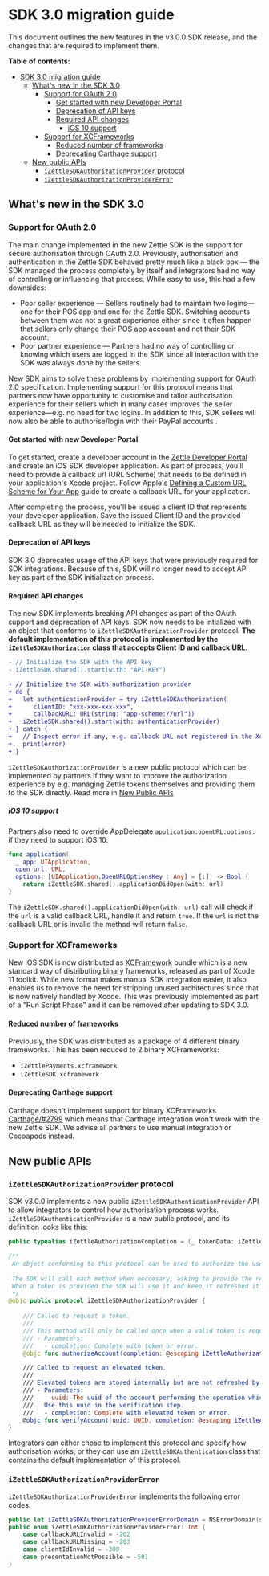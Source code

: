 # SDK 3.0 migration guide

This document outlines the new features in the v3.0.0 SDK release, and the changes that are required to implement them.

**Table of contents:**

- [SDK 3.0 migration guide](#sdk-30-migration-guide)
  - [What's new in the SDK 3.0](#whats-new-in-the-sdk-30)
    - [Support for OAuth 2.0](#support-for-oauth-20)
      - [Get started with new Developer Portal](#get-started-with-new-developer-portal)
      - [Deprecation of API keys](#deprecation-of-api-keys)
      - [Required API changes](#required-api-changes)
        - [iOS 10 support](#ios-10-support)
    - [Support for XCFrameworks](#support-for-xcframeworks)
      - [Reduced number of frameworks](#reduced-number-of-frameworks)
      - [Deprecating Carthage support](#deprecating-carthage-support)
  - [New public APIs](#new-public-apis)
    - [`iZettleSDKAuthorizationProvider` protocol](#izettlesdkauthorizationprovider-protocol)
    - [`iZettleSDKAuthorizationProviderError`](#izettlesdkauthorizationprovidererror)

## What's new in the SDK 3.0

### Support for OAuth 2.0

The main change implemented in the new Zettle SDK is the support for secure authorisation through OAuth 2.0. Previously, authorisation and authentication in the Zettle SDK behaved pretty much like a black box — the SDK managed the process completely by itself and integrators had no way of controlling or influencing that process. While easy to use, this had a few downsides:

- Poor seller experience — Sellers routinely had to maintain two logins—one for their POS app and one for the Zettle SDK. Switching accounts between them was not a great experience either since it often happen that sellers only change their POS app account and not their SDK account.
- Poor partner experience — Partners had no way of controlling or knowing which users are logged in the SDK since all interaction with the SDK was always done by the sellers.

New SDK aims to solve these problems by implementing support for OAuth 2.0 specification. Implementing support for this protocol means that partners now have opportunity to customise and tailor authorisation experience for their sellers which in many cases improves the seller experience—e.g. no need for two logins. In addition to this, SDK sellers will now also be able to authorise/login with their PayPal accounts .

#### Get started with new Developer Portal

To get started, create a developer account in the [Zettle Developer Portal](https://developer.izettle.com/) and create an iOS SDK developer application. As part of process, you'll need to provide a callback url (URL Scheme) that needs to be defined in your application's Xcode project. Follow Apple's [Defining a Custom URL Scheme for Your App](https://developer.apple.com/documentation/uikit/inter-process_communication/allowing_apps_and_websites_to_link_to_your_content/defining_a_custom_url_scheme_for_your_app) guide to create a callback URL for your application.

After completing the process, you'll be issued a client ID that represents your developer application. Save the issued Client ID and the provided callback URL as they will be needed to initialize the SDK.

#### Deprecation of API keys

SDK 3.0 deprecates usage of the API keys that were previously required for SDK integrations. Because of this, SDK will no longer need to accept API key as part of the SDK initialization process.

#### Required API changes

The new SDK implements breaking API changes as part of the OAuth support and deprecation of API keys. SDK now needs to be intialized with an object that conforms to `iZettleSDKAuthorizationProvider` protocol. **The default implementation of this protocol is implemented by the `iZettleSDKAuthorization` class that accepts Client ID and callback URL.**

```diff
- // Initialize the SDK with the API key
- iZettleSDK.shared().start(with: "API-KEY")

+ // Initialize the SDK with authorization provider
+ do {
+   let authenticationProvider = try iZettleSDKAuthorization(
+      clientID: "xxx-xxx-xxx-xxx",
+      callbackURL: URL(string: "app-scheme://url"))
+   iZettleSDK.shared().start(with: authenticationProvider)
+ } catch {
+   // Inspect error if any, e.g. callback URL not registered in the Xcode project
+   print(error)
+ }
```

`iZettleSDKAuthorizationProvider` is a new public protocol which can be implemented by partners if they want to improve the authorization experience by e.g. managing Zettle tokens themselves and providing them to the SDK directly. Read more in [New Public APIs](#new-public-apis)

##### iOS 10 support

Partners also need to override AppDelegate `application:openURL:options:` if they need to support iOS 10.

```swift
func application(
  _ app: UIApplication,
  open url: URL,
  options: [UIApplication.OpenURLOptionsKey : Any] = [:]) -> Bool {
    return iZettleSDK.shared().applicationDidOpen(with: url)
}
```

The `iZettleSDK.shared().applicationDidOpen(with: url)` call will check if the `url` is a valid callback URL, handle it and return `true`. If the `url` is not the callback URL or is invalid the method will return `false`.

### Support for XCFrameworks

New iOS SDK is now distributed as [XCFramework](https://developer.apple.com/videos/play/wwdc2019/416/) bundle which is a new standard way of distributing binary frameworks, released as part of Xcode 11 toolkit. While new format makes manual SDK integration easier, it also enables us to remove the need for stripping unused architectures since that is now natively handled by Xcode. This was previously implemented as part of a "Run Script Phase" and it can be removed after updating to SDK 3.0.

#### Reduced number of frameworks

Previously, the SDK was distributed as a package of 4 different binary frameworks. This has been reduced to 2 binary XCFrameworks:

- `iZettlePayments.xcframework`
- `iZettleSDK.xcframework`

#### Deprecating Carthage support

Carthage doesn't implement support for binary XCFrameworks [Carthage/#2799](https://github.com/Carthage/Carthage/issues/2799) which means that Carthage integration won't work with the new Zettle SDK. We advise all partners to use manual integration or Cocoapods instead.

## New public APIs

### `iZettleSDKAuthorizationProvider` protocol

SDK v3.0.0 implements a new public `iZettleSDKAuthenticationProvider` API to allow integrators to control how authorisation process works. `iZettleSDKAuthenticationProvider` is a new public protocol, and its definition looks like this:

```swift
public typealias iZettleAuthorizationCompletion = (_ tokenData: iZettleSDKOAuthToken?, _ error: Error?) -> Void

/**
 An object conforming to this protocol can be used to authorize the user.
 
 The SDK will call each method when neccesary, asking to provide the required information.
 When a token is provided the SDK will use it and keep it refreshed it until the user is logged out.
 */
@objc public protocol iZettleSDKAuthorizationProvider {
    
    /// Called to request a token.
    ///
    /// This method will only be called once when a valid token is requested, the token will be stored internally for subsequent requests.
    /// - Parameters:
    ///   - completion: Complete with token or error.
    @objc func authorizeAccount(completion: @escaping iZettleAuthorizationCompletion)

    /// Called to request an elevated token.
    ///
    /// Elevated tokens are stored internally but are not refreshed by the SDK.
    /// - Parameters:
    ///   - uuid: The uuid of the account performing the operation which requires elevated token.
    ///   Use this uuid in the verification step.
    ///   - completion: Complete with elevated token or error.
    @objc func verifyAccount(uuid: UUID, completion: @escaping iZettleAuthorizationCompletion)
}
```

Integrators can either chose to implement this protocol and specify how authorisation works, or they can use an `iZettleSDKAuthentication` class that contains the default implementation of this protocol.

### `iZettleSDKAuthorizationProviderError`

`iZettleSDKAuthorizationProviderError` implements the following error codes.

```swift
public let iZettleSDKAuthorizationProviderErrorDomain = NSErrorDomain(string: "com.izettle.sdk.authprovider.error")
public enum iZettleSDKAuthorizationProviderError: Int {
    case callbackURLInvalid = -202
    case callbackURLMissing = -203
    case clientIdInvalid = -300
    case presentationNotPossible = -501
}
```
